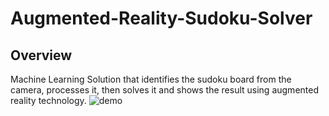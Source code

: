 # Augmented-Reality-Sudoku-Solver

## Overview
Machine Learning Solution that identifies the sudoku board from the camera, processes it, then solves it and shows the result using augmented reality technology.
![demo](https://github.com/Abdktefane/Augmented-Reality-Sudoku-Solver/blob/3c4de023bb7d48807177ae193d4423290786cf43/ezgif.com-gif-maker.gif)

